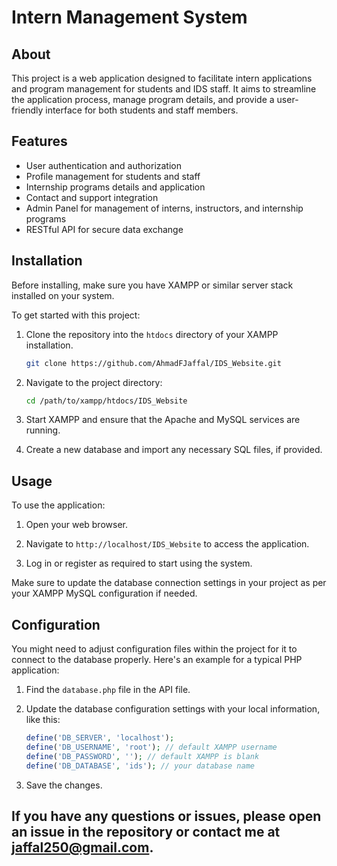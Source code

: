 # Intern Management System

## About
This project is a web application designed to facilitate intern applications and program management for students and IDS staff. It aims to streamline the application process, manage program details, and provide a user-friendly interface for both students and staff members.

## Features
- User authentication and authorization
- Profile management for students and staff
- Internship programs details and application
- Contact and support integration
- Admin Panel for management of interns, instructors, and internship programs
- RESTful API for secure data exchange

## Installation

Before installing, make sure you have XAMPP or similar server stack installed on your system. 

To get started with this project:

1. Clone the repository into the `htdocs` directory of your XAMPP installation.
    ```bash
    git clone https://github.com/AhmadFJaffal/IDS_Website.git
    ```

2. Navigate to the project directory:
    ```bash
    cd /path/to/xampp/htdocs/IDS_Website
    ```

3. Start XAMPP and ensure that the Apache and MySQL services are running.

4. Create a new database and import any necessary SQL files, if provided.

## Usage

To use the application:

1. Open your web browser.

2. Navigate to `http://localhost/IDS_Website` to access the application.

3. Log in or register as required to start using the system.

Make sure to update the database connection settings in your project as per your XAMPP MySQL configuration if needed.

## Configuration

You might need to adjust configuration files within the project for it to connect to the database properly. Here's an example for a typical PHP application:

1. Find the `database.php` file in the API file.

2. Update the database configuration settings with your local information, like this:
    ```php
    define('DB_SERVER', 'localhost');
    define('DB_USERNAME', 'root'); // default XAMPP username
    define('DB_PASSWORD', ''); // default XAMPP is blank
    define('DB_DATABASE', 'ids'); // your database name
    ```

3. Save the changes.

## If you have any questions or issues, please open an issue in the repository or contact me at jaffal250@gmail.com.
